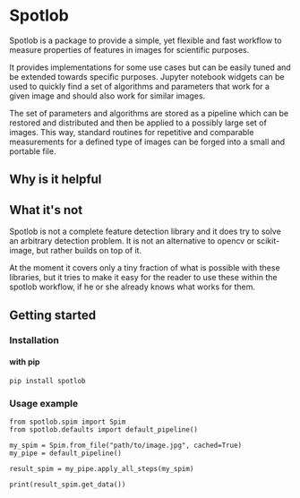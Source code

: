 # Spotlob

Spotlob is a package to provide a simple, yet flexible
and fast workflow to measure properties of features in
images for scientific purposes.

It provides implementations for some use cases but can
be easily tuned and be extended towards specific purposes.
Jupyter notebook widgets can be used to quickly find a
set of algorithms and parameters that work for a given
image and should also work for similar images.

The set of parameters and algorithms are stored as a
pipeline which can be restored and distributed and 
then be applied to a possibly large set of images.
This way, standard routines for repetitive and comparable
measurements for a defined type of images can be forged
into a small and portable file.

## Why is it helpful


## What it's not

Spotlob is not a complete feature detection library and
it does try to solve an arbitrary detection problem.
It is not an alternative to opencv or scikit-image, but
rather builds on top of it.

At the moment it covers only a tiny fraction of what is possible
with these libraries, but it tries to make it easy for the
reader to use these within the spotlob workflow, if he or
she already knows what works for them.

## Getting started

### Installation

#### with pip
```
pip install spotlob
```

### Usage example

```
from spotlob.spim import Spim
from spotlob.defaults import default_pipeline()

my_spim = Spim.from_file("path/to/image.jpg", cached=True)
my_pipe = default_pipeline()

result_spim = my_pipe.apply_all_steps(my_spim)

print(result_spim.get_data())
```
